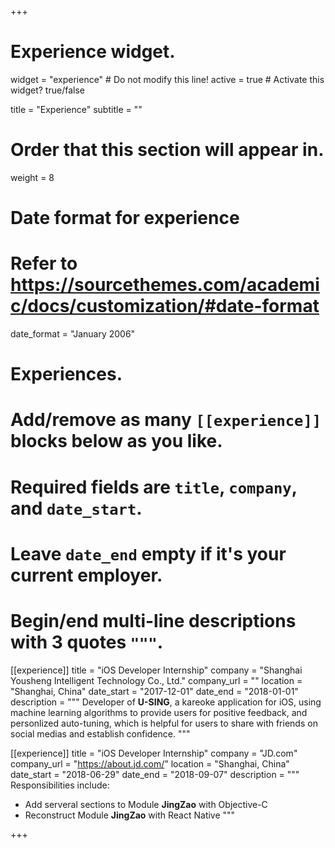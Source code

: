 +++
# Experience widget.
widget = "experience"  # Do not modify this line!
active = true  # Activate this widget? true/false

title = "Experience"
subtitle = ""

# Order that this section will appear in.
weight = 8

# Date format for experience
#   Refer to https://sourcethemes.com/academic/docs/customization/#date-format
date_format = "January 2006"

# Experiences.
#   Add/remove as many `[[experience]]` blocks below as you like.
#   Required fields are `title`, `company`, and `date_start`.
#   Leave `date_end` empty if it's your current employer.
#   Begin/end multi-line descriptions with 3 quotes `"""`.

[[experience]]
  title = "iOS Developer Internship"
  company = "Shanghai Yousheng Intelligent Technology Co., Ltd."
  company_url = ""
  location = "Shanghai, China"
  date_start = "2017-12-01"
  date_end = "2018-01-01"
  description = """
  Developer of **U-SING**, a kareoke application for iOS, using machine learning algorithms to provide users for positive feedback, and personlized auto-tuning, which is helpful for users to share with friends on social medias and establish confidence.
  """

[[experience]]
  title = "iOS Developer Internship"
  company = "JD.com"
  company_url = "https://about.jd.com/"
  location = "Shanghai, China"
  date_start = "2018-06-29"
  date_end = "2018-09-07"
  description = """
  Responsibilities include:
  
  * Add serveral sections to Module **JingZao** with Objective-C
  * Reconstruct Module **JingZao** with React Native
  """

+++

